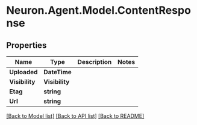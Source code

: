# Neuron.Agent.Model.ContentResponse

## Properties

Name | Type | Description | Notes
------------ | ------------- | ------------- | -------------
**Uploaded** | **DateTime** |  | 
**Visibility** | **Visibility** |  | 
**Etag** | **string** |  | 
**Url** | **string** |  | 

[[Back to Model list]](../README.md#documentation-for-models) [[Back to API list]](../README.md#documentation-for-api-endpoints) [[Back to README]](../README.md)

